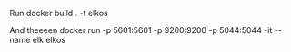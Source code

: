 Run 
docker build . -t elkos

And theeeen
docker run -p 5601:5601 -p 9200:9200 -p 5044:5044 -it --name elk elkos
